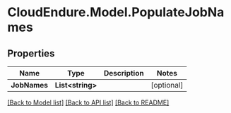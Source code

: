 # CloudEndure.Model.PopulateJobNames
## Properties

Name | Type | Description | Notes
------------ | ------------- | ------------- | -------------
**JobNames** | **List&lt;string&gt;** |  | [optional] 

[[Back to Model list]](../README.md#documentation-for-models) [[Back to API list]](../README.md#documentation-for-api-endpoints) [[Back to README]](../README.md)


